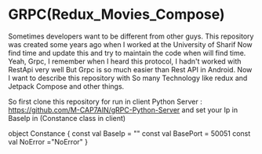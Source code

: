 # GRPC(Redux_Movies_Compose)
Sometimes developers want to be different from other guys. This repository was created some years ago when I worked at the University of Sharif Now find time and update this and try to maintain the code when will find time. Yeah, Grpc, I remember when I heard this protocol, I hadn't worked with RestApi very well But Grpc is so much easier than Rest API in Android. Now I want to describe this repository with So many Technology like redux and Jetpack Compose and other things.

So first clone this repository for run in client Python Server  : https://github.com/M-CAP7AIN/gRPC-Python-Server and set your Ip in BaseIp in (Constance class in client)


object Constance {
    const val BaseIp = ""
    const val BasePort = 50051
    const val NoError ="NoError"
}





 
